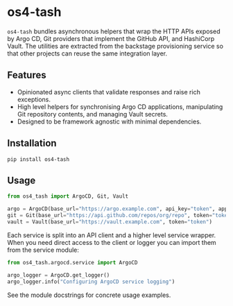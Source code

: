 # os4-tash

`os4-tash` bundles asynchronous helpers that wrap the HTTP APIs exposed by Argo CD, Git providers that implement the GitHub API, and HashiCorp Vault.  The utilities are extracted from the backstage provisioning service so that other projects can reuse the same integration layer.

## Features

* Opinionated async clients that validate responses and raise rich exceptions.
* High level helpers for synchronising Argo CD applications, manipulating Git repository contents, and managing Vault secrets.
* Designed to be framework agnostic with minimal dependencies.

## Installation

```
pip install os4-tash
```

## Usage

```python
from os4_tash import ArgoCD, Git, Vault

argo = ArgoCD(base_url="https://argo.example.com", api_key="token", application_set_timeout=30)
git = Git(base_url="https://api.github.com/repos/org/repo", token="token")
vault = Vault(base_url="https://vault.example.com", token="token")
```

Each service is split into an API client and a higher level service wrapper.  When you
need direct access to the client or logger you can import them from the service module:

```python
from os4_tash.argocd.service import ArgoCD

argo_logger = ArgoCD.get_logger()
argo_logger.info("Configuring ArgoCD service logging")
```

See the module docstrings for concrete usage examples.
